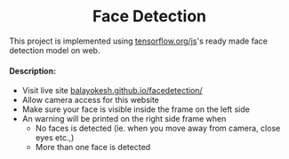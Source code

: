 <h1 align='center'>Face Detection</h1>

This project is implemented using [tensorflow.org/js](http://tensorflow.org/js)'s ready made face detection model on web.

#### Description:
* Visit live site [balayokesh.github.io/facedetection/](https://balayokesh.github.io/facedetection/)  
* Allow camera access for this website  
* Make sure your face is visible inside the frame on the left side  
* An warning will be printed on the right side frame when
  * No faces is detected (ie. when you move away from camera, close eyes etc.,)
  * More than one face is detected
